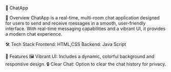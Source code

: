 📱 ChatApp

🚀 Overview
ChatApp is a real-time, multi-room chat application designed for users to send and receive messages in a smooth, user-friendly interface. With real-time messaging capabilities and a vibrant UI, it provides a modern chat experience. 

🛠️ Tech Stack
Frontend: HTML,CSS
Backend: Java Script

🎨 Features
🖼️ Vibrant UI: Includes a dynamic, colorful background and responsive design.
🔒 Clear Chat: Option to clear the chat history for privacy.

